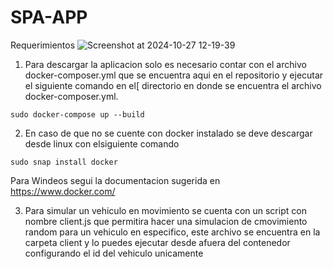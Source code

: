 # SPA-APP

Requerimientos
![Screenshot at 2024-10-27 12-19-39](https://github.com/user-attachments/assets/7448c3d5-4048-4377-84a6-6d862d86ae06)




1. Para descargar la aplicacion solo es necesario contar con el archivo docker-composer.yml que se encuentra aqui en el repositorio y ejecutar el siguiente comando en el[ directorio en donde se encuentra el archivo docker-composer.yml.
```
sudo docker-compose up --build 
```
2. En caso de que no se cuente con docker instalado se deve descargar desde linux con elsiguiente comando
```
sudo snap install docker
```
Para Windeos segui la documentacion sugerida en https://www.docker.com/

3. Para simular un vehiculo en movimiento se cuenta con un script con nombre client.js que permitira hacer una simulacion de cmovimiento random para un vehiculo en especifico, este archivo se encuentra en la carpeta client y lo puedes ejecutar desde afuera del contenedor configurando el id del vehiculo unicamente
